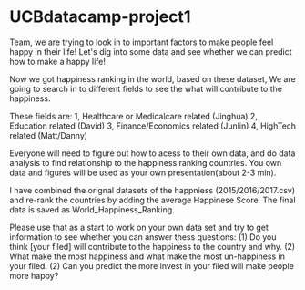 # UCBdatacamp-project1

Team, we are trying to look in to important factors to make people feel happy in their life! Let's dig into some data and see whether we can predict how to make a happy life!

Now we got happiness ranking in the world, based on these dataset,  We are going to search in to different fields to see the what will contribute to the happiness. 

These fields are:
1, Healthcare or Medicalcare related (Jinghua)
2, Education related (David)
3, Finance/Economics related (Junlin)
4, HighTech related (Matt/Danny)

Everyone will need to figure out how to acess to their own data, and do data analysis to find relationship to the happiness ranking countries. You own data and figures will be used as your own presentation(about 2-3 min).

I have combined the orignal datasets of the happniess (2015/2016/2017.csv) and re-rank the countries by adding the average Happinese Score. The final data is saved as World_Happiness_Ranking.

Please use that as a start to work on your own data set and try to get information to see whether you can answer thess questions:
(1) Do you think [your filed] will contribute to the happiness to the country and why.
(2) What make the most happiness and what make the most un-happiness in your filed.
(2) Can you predict the more invest in your filed will make people more happy?

